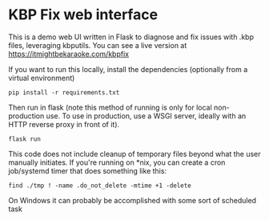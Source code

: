 KBP Fix web interface
=====================

This is a demo web UI written in Flask to diagnose and fix issues with .kbp files, leveraging kbputils. You can see a live version at https://itmightbekaraoke.com/kbpfix

If you want to run this locally, install the dependencies (optionally from a virtual environment)

    pip install -r requirements.txt

Then run in flask (note this method of running is only for local non-production use. To use in production, use a WSGI server, ideally with an HTTP reverse proxy in front of it).

    flask run

This code does not include cleanup of temporary files beyond what the user manually initiates. If you're running on \*nix, you can create a cron job/systemd timer that does something like this:

    find ./tmp ! -name .do_not_delete -mtime +1 -delete

On Windows it can probably be accomplished with some sort of scheduled task
